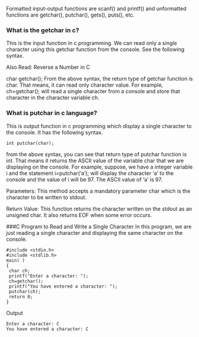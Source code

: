 Formatted input-output functions are scanf() and printf() and unformatted functions are getchar(), putchar(), gets(), puts(), etc.

### What is the getchar in c?
This is the input function in c programming. We can read only a single character using this getchar function from the console. See the following syntax.

Also Read: Reverse a Number in C

char getchar();
From the above syntax, the return type of getchar function is char. That means, it can read only character value. For example, ch=getchar(); will read a single character from a console and store that character in the character variable ch.
### What is putchar in c language?
This is output function in c programming which display a single character to the console. It has the following syntax.
```
int putchar(char);
```
from the above syntax, you can see that return type of putchar function is int.
That means it returns the ASCII value of the variable char that we are displaying on the console. 
For example, suppose, we have a integer variable i and the statement i=putchar(‘a’); will display the character ‘a’ to the console and the value of i will be 97. 
The ASCII value of ‘a’ is 97.

Parameters: This method accepts a mandatory parameter char which is the character to be written to stdout.

Return Value: This function returns the character written on the stdout as an unsigned char. It also returns EOF when some error occurs.

###C Program to Read and Write a Single Character
In this program, we are just reading a single character and displaying the same character on the console.

```
#include <stdio.h>
#include <stdlib.h>
main( )
{
 char ch;
 printf("Enter a character: ");
 ch=getchar();
 printf("You have entered a character: ");
 putchar(ch);
 return 0;
}
```
Output

```
Enter a character: C
You have entered a character: C
```
